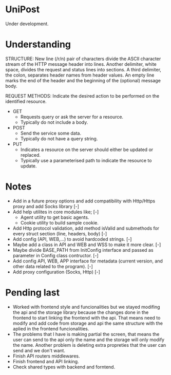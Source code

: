 # UniPost

Under development.

# Understanding

STRUCTURE:
New line (/r/n) pair of characters divide the ASCII character stream of the HTTP message header into lines. Another delimiter, white space, divides the request and status lines into sections. A third delimiter, the colon, separates header names from header values. An empty line marks the end of the header and the beginning of the (optional) message body.

REQUEST METHODS:
Indicate the desired action to be performed on the identified resource.
- GET
    - Requests query or ask the server for a resource.
    - Typically do not include a body.
- POST
    - Send the service some data.
    - Typically do not have a query string.
- PUT
    - Indicates a resource on the server should either be updated or replaced.
    - Typically use a parameterised path to indicate the resource to update.

# Notes
- Add in a future proxy options and add compatibility with Http/Https proxy and add Socks library [-]
- Add help utilites in core modules like; [-]
    - Agent utility to get basic agents. 
    - Cookie utility to build sample cookie.
- Add Http protocol validation, add method isValid and submethods for every struct section (line, headers, body) [-]
- Add config (API, WEB,...) to avoid hardcoded strings. [-]
- Maybe add a class in API and WEB and WSS to make it more clear. [-]
- Maybe divide BASE_PATH from InitConfig interface and passed as parameter in Config class contructor. [-]
- Add config API, WEB, APP interface for metadata (current version, and other data related to the program). [-]
- Add proxy configuration (Socks, Http) [-] 

# Pending last
- Worked with frontend style and funcionalities but we stayed modifing the api and the storage library because the changes done 
in the frontend to start linking the frontend with the api.
That means need to modify and add code from storage and api the same structure with the aplied in the frontend funcionalities.
- The problems that I have is making partial the screen, that means the user can send to the api only the name and the storage
will only modify the name. Another problem is deleting extra propreties that the user can send and we don't want.
- Finish API routers middlewares.
- Finish frontend and API linking.
- Check shared types with backend and forntend.